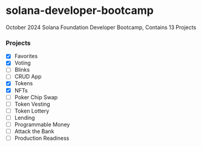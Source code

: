 # solana-developer-bootcamp
October 2024 Solana Foundation Developer Bootcamp, Contains 13 Projects

### Projects
- [x] Favorites  
- [x] Voting  
- [ ] Blinks  
- [ ] CRUD App  
- [x] Tokens  
- [x] NFTs  
- [ ] Poker Chip Swap  
- [ ] Token Vesting  
- [ ] Token Lottery  
- [ ] Lending  
- [ ] Programmable Money  
- [ ] Attack the Bank  
- [ ] Production Readiness 
